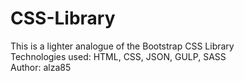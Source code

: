 # CSS-Library
This is a lighter analogue of the Bootstrap CSS Library </br>
Technologies used: HTML, CSS, JSON, GULP, SASS </br>
Author: alza85
